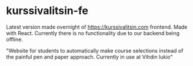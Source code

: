 # kurssivalitsin-fe

Latest version made overnight of <https://kurssivalitsin.com> frontend. Made with React. Currently there is no
functionality due to our backend being offline.

"Website for students to automatically make course selections instead of the painful pen and paper approach. Currently in use at Vihdin lukio"
